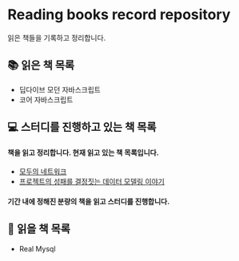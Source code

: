 # Reading books record repository

읽은 책들을 기록하고 정리합니다.

## 📚 읽은 책 목록

- 딥다이브 모던 자바스크립트
- 코어 자바스크립트

## 💻 스터디를 진행하고 있는 책 목록

#### 책을 읽고 정리합니다. 현재 읽고 있는 책 목록입니다.

- [모두의 네트워크](https://github.com/minjamie/Reading_Books_Record/blob/main/%EB%AA%A8%EB%93%9C%EC%9D%98%20%EB%84%A4%ED%8A%B8%EC%9B%8C%ED%81%AC/ReadMe.MD)
- [프로젝트의 성패를 결정짓는 데이터 모델링 이야기](https://github.com/minjamie/Reading_Books_Record/blob/main/%ED%94%84%EB%A1%9C%EC%A0%9D%ED%8A%B8%20%EC%84%B1%ED%8C%A8%EB%A5%BC%20%EA%B2%B0%EC%A0%95%EC%A7%93%EB%8A%94%20%EB%8D%B0%EC%9D%B4%ED%84%B0%EB%AA%A8%EB%8D%B8%EB%A7%81%20%EC%9D%B4%EC%95%BC%EA%B8%B0/%EB%8D%B0%EC%9D%B4%ED%84%B0%20%EB%AA%A8%EB%8D%B8%EB%A7%81%EC%9D%80%20%EC%9D%BC%EC%83%81%20%EA%B0%80%EA%B9%8C%EC%9D%B4%20%EC%A1%B4%EC%9E%AC%ED%95%9C%EB%8B%A4./ReadMe.MD)

#### 기간 내에 정해진 분량의 책을 읽고 스터디를 진행합니다.

## 🎯 읽을 책 목록

- Real Mysql
